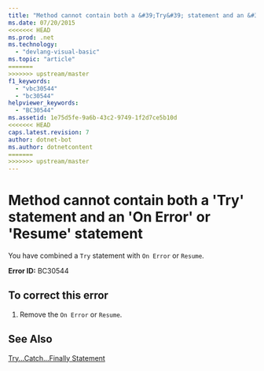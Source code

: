 ```yaml
---
title: "Method cannot contain both a &#39;Try&#39; statement and an &#39;On Error&#39; or &#39;Resume&#39; statement"
ms.date: 07/20/2015
<<<<<<< HEAD
ms.prod: .net
ms.technology: 
  - "devlang-visual-basic"
ms.topic: "article"
=======
>>>>>>> upstream/master
f1_keywords: 
  - "vbc30544"
  - "bc30544"
helpviewer_keywords: 
  - "BC30544"
ms.assetid: 1e75d5fe-9a6b-43c2-9749-1f2d7ce5b10d
<<<<<<< HEAD
caps.latest.revision: 7
author: dotnet-bot
ms.author: dotnetcontent
=======
>>>>>>> upstream/master
---
```

# Method cannot contain both a &#39;Try&#39; statement and an &#39;On Error&#39; or &#39;Resume&#39; statement
You have combined a `Try` statement with `On Error` or `Resume`.  
  
 **Error ID:** BC30544  
  
## To correct this error  
  
1.  Remove the `On Error` or `Resume`.  
  
## See Also  
   
 [Try...Catch...Finally Statement](../../visual-basic/language-reference/statements/try-catch-finally-statement.md)
